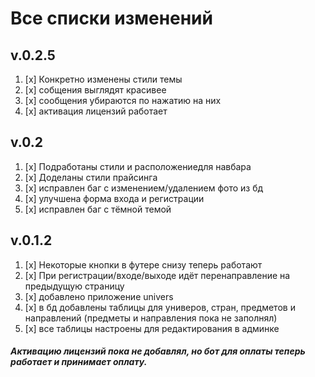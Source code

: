 # Все списки изменений
## **v.0.2.5**

1. [x] Конкретно изменены стили темы
2. [x] собщения выглядят красивее
3. [x] сообщения убираются по нажатию на них
4. [x] активация лицензий работает

## **v.0.2**

1. [x] Подработаны стили и расположениедля навбара
2. [x] Доделаны стили прайсинга
3. [x] исправлен баг с изменением/удалением фото из бд
4. [x] улучшена форма входа и регистрации 
5. [x] исправлен баг с тёмной темой

## **v.0.1.2**

1. [x] Некоторые кнопки в футере снизу теперь работают
2. [x] При регистрации/входе/выходе идёт перенаправление на предыдущую страницу
3. [x] добавлено приложение univers
4. [x] в бд добавлены таблицы для универов, стран, предметов и направлений (предметы и направления пока не заполнял)
5. [x] все таблицы настроены для редактирования в админке

 ##### Активацию лицензий пока не добавлял, но бот для оплаты теперь работает и принимает оплату.